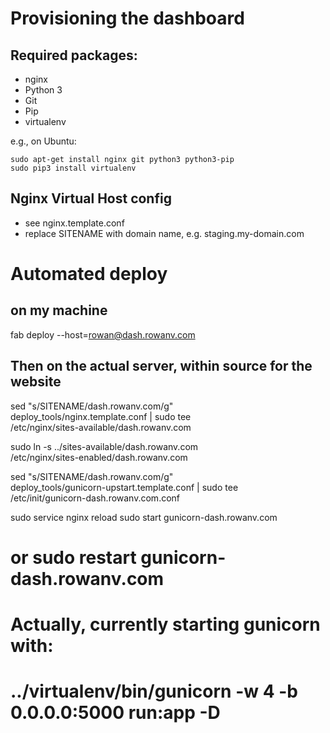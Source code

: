 Provisioning the dashboard
==========================

## Required packages:

* nginx
* Python 3
* Git
* Pip
* virtualenv

e.g., on Ubuntu:

	sudo apt-get install nginx git python3 python3-pip
	sudo pip3 install virtualenv

## Nginx Virtual Host config

* see nginx.template.conf
* replace SITENAME with domain name, e.g. staging.my-domain.com


# Automated deploy
## on my machine

fab deploy --host=rowan@dash.rowanv.com

## Then on the actual server, within source for the website

sed "s/SITENAME/dash.rowanv.com/g" \
    deploy_tools/nginx.template.conf | sudo tee \
    /etc/nginx/sites-available/dash.rowanv.com

sudo ln -s ../sites-available/dash.rowanv.com \
    /etc/nginx/sites-enabled/dash.rowanv.com

sed "s/SITENAME/dash.rowanv.com/g" \
    deploy_tools/gunicorn-upstart.template.conf | sudo tee \
    /etc/init/gunicorn-dash.rowanv.com.conf

sudo service nginx reload
sudo start gunicorn-dash.rowanv.com
# or sudo restart gunicorn-dash.rowanv.com
# Actually, currently starting gunicorn with:
# ../virtualenv/bin/gunicorn -w 4 -b 0.0.0.0:5000 run:app -D
